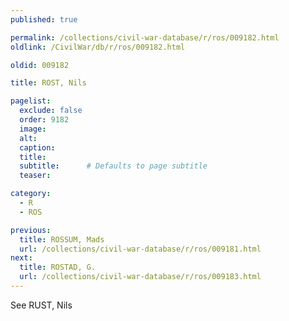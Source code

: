 ```yaml
---
published: true

permalink: /collections/civil-war-database/r/ros/009182.html
oldlink: /CivilWar/db/r/ros/009182.html

oldid: 009182

title: ROST, Nils

pagelist:
  exclude: false
  order: 9182
  image: 
  alt:
  caption:
  title:
  subtitle:      # Defaults to page subtitle
  teaser:

category: 
  - R 
  - ROS

previous:
  title: ROSSUM, Mads
  url: /collections/civil-war-database/r/ros/009181.html  
next:
  title: ROSTAD, G.
  url: /collections/civil-war-database/r/ros/009183.html   
---
```

See RUST, Nils